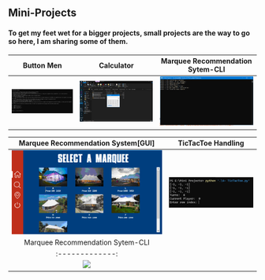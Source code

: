 ## Mini-Projects
#### To get my feet wet for a bigger projects, small projects are the way to go so here, I am sharing some of them.

| Button Men        | Calculator         | Marquee Recommendation Sytem-CLI   |
|:-------------:|:-------------:|:-------------:|
|![](/1-%20Button%20Men%20Project/ButtonMen.png)|![](/2-%20Calculator%20Project/Calculator.png)|![](/7-%20Recommendation%20System-CLI/RecommendationSystem.png)|

| Marquee Recommendation System[GUI]         | TicTacToe Handling         |
|:-------------:|:-------------:|
|![](/6-%20Recommendation%20System/ScreenShots/1.png)|![](/4-%20TicTacToe.png)|
 Marquee Recommendation Sytem-CLI   |
|:-------------:|
|![](/8-%Interview%Management%System/ScreenShots/3.png)|
